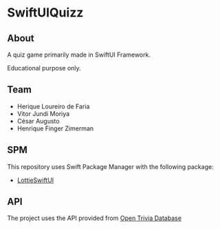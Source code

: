 # SwiftUIQuizz

## About

A quiz game primarily made in SwiftUI Framework.

Educational purpose only.

## Team

- Herique Loureiro de Faria
- Vitor Jundi Moriya
- César Augusto
- Henrique Finger Zimerman

## SPM

This repository uses Swift Package Manager with the following package:
- [LottieSwiftUI](https://github.com/LukasHromadnik/Lottie-SwiftUI)

## API

The project uses the API provided from [Open Trivia Database](https://opentdb.com/)
